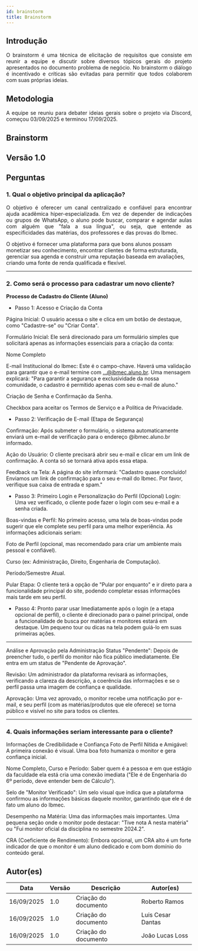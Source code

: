 ```yaml
---
id: brainstorm
title: Brainstorm
---
```

 
## Introdução
<p align = "justify">
O brainstorm é uma técnica de elicitação de requisitos que consiste em reunir a equipe e discutir sobre diversos tópicos gerais do projeto apresentados no documento problema de negócio. No brainstorm o diálogo é incentivado e críticas são evitadas para permitir que todos colaborem com suas próprias ideias.
</p>
 
## Metodologia
<p align = "justify">
A equipe se reuniu para debater ideias gerais sobre o projeto via Discord, começou 03/09/2025 e terminou 17/09/2025. 
</p>
 
## Brainstorm
 
## Versão 1.0
 
## Perguntas
 
### 1. Qual o objetivo principal da aplicação?
 
<p align = "justify">
 O objetivo é oferecer um canal centralizado e confiável para encontrar ajuda acadêmica hiper-especializada. Em vez de depender de indicações ou grupos de WhatsApp, o aluno pode buscar, comparar e agendar aulas com alguém que "fala a sua língua", ou seja, que entende as especificidades das matérias, dos professores e das provas do Ibmec.

</p>
 
 O objetivo é fornecer uma plataforma para que bons alunos possam monetizar seu conhecimento, encontrar clientes de forma estruturada, gerenciar sua agenda e construir uma reputação baseada em avaliações, criando uma fonte de renda qualificada e flexível.
 

 
---
 
### 2. Como será o processo para cadastrar um novo cliente?
 
<p align = "justify">

**Processo de Cadastro do Cliente (Aluno)** 

- Passo 1: Acesso e Criação da Conta

Página Inicial: O usuário acessa o site e clica em um botão de destaque, como "Cadastre-se" ou "Criar Conta".

Formulário Inicial: Ele será direcionado para um formulário simples que solicitará apenas as informações essenciais para a criação da conta:

Nome Completo

E-mail Institucional do Ibmec: Este é o campo-chave. Haverá uma validação para garantir que o e-mail termine com ...@ibmec.aluno.br. Uma mensagem explicará: "Para garantir a segurança e exclusividade da nossa comunidade, o cadastro é permitido apenas com seu e-mail de aluno."

Criação de Senha e Confirmação da Senha.

Checkbox para aceitar os Termos de Serviço e a Política de Privacidade.

- Passo 2: Verificação de E-mail (Etapa de Segurança)


Confirmação: Após submeter o formulário, o sistema automaticamente enviará um e-mail de verificação para o endereço @ibmec.aluno.br informado.

Ação do Usuário: O cliente precisará abrir seu e-mail e clicar em um link de confirmação. A conta só se tornará ativa após essa etapa.

Feedback na Tela: A página do site informará: "Cadastro quase concluído! Enviamos um link de confirmação para o seu e-mail do Ibmec. Por favor, verifique sua caixa de entrada e spam."

- Passo 3: Primeiro Login e Personalização do Perfil (Opcional)
Login: Uma vez verificado, o cliente pode fazer o login com seu e-mail e a senha criada.

Boas-vindas e Perfil: No primeiro acesso, uma tela de boas-vindas pode sugerir que ele complete seu perfil para uma melhor experiência. As informações adicionais seriam:

Foto de Perfil (opcional, mas recomendado para criar um ambiente mais pessoal e confiável).

Curso (ex: Administração, Direito, Engenharia de Computação).

Período/Semestre Atual.

Pular Etapa: O cliente terá a opção de "Pular por enquanto" e ir direto para a funcionalidade principal do site, podendo completar essas informações mais tarde em seu perfil.

- Passo 4: Pronto parar usar
Imediatamente após o login (e a etapa opcional de perfil), o cliente é direcionado para o painel principal, onde a funcionalidade de busca por matérias e monitores estará em destaque. Um pequeno tour ou dicas na tela podem guiá-lo em suas primeiras ações.
 
---

Análise e Aprovação pela Administração
Status "Pendente": Depois de preencher tudo, o perfil do monitor não fica público imediatamente. Ele entra em um status de "Pendente de Aprovação".

Revisão: Um administrador da plataforma revisará as informações, verificando a clareza da descrição, a coerência das informações e se o perfil passa uma imagem de confiança e qualidade.

Aprovação: Uma vez aprovado, o monitor recebe uma notificação por e-mail, e seu perfil (com as matérias/produtos que ele oferece) se torna público e visível no site para todos os clientes.
 

 ---


### 4. Quais informações seriam interessante para o cliente?

<p align = "justify">

 Informações de Credibilidade e Confiança
Foto de Perfil Nítida e Amigável: A primeira conexão é visual. Uma boa foto humaniza o monitor e gera confiança inicial.

Nome Completo, Curso e Período: Saber quem é a pessoa e em que estágio da faculdade ela está cria uma conexão imediata ("Ele é de Engenharia do 6º período, deve entender bem de Cálculo").

Selo de "Monitor Verificado": Um selo visual que indica que a plataforma confirmou as informações básicas daquele monitor, garantindo que ele é de fato um aluno do Ibmec.

Desempenho na Matéria: Uma das informações mais importantes. Uma pequena seção onde o monitor pode destacar: "Tive nota A nesta matéria" ou "Fui monitor oficial da disciplina no semestre 2024.2".

CRA (Coeficiente de Rendimento): Embora opcional, um CRA alto é um forte indicador de que o monitor é um aluno dedicado e com bom domínio do conteúdo geral.
</p>
 

 


 
 
## Autor(es)
| Data | Versão | Descrição | Autor(es) |
| -- | -- | -- | -- |
| 16/09/2025 | 1.0 | Criação do documento |   Roberto Ramos      |
| 16/09/2025 | 1.0 | Criação do documento |   Luis Cesar Dantas  |
| 16/09/2025 | 1.0 | Criação do documento |   João Lucas Loss    |
